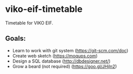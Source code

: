 # viko-eif-timetable
Timetable for VIKO EIF.
## Goals:
* Learn to work with git system (https://git-scm.com/doc)
* Create web sketch (https://moqups.com)
* Design a SQL database (http://dbdesigner.net/)
* Grow a beard (not required) (https://goo.gl/JHjln2)